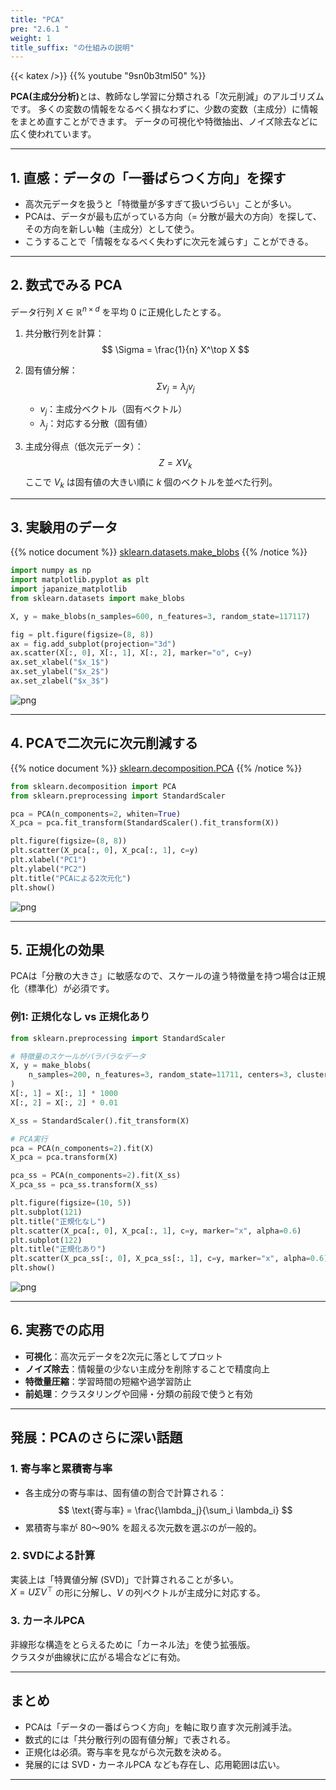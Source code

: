 ```yaml
---
title: "PCA"
pre: "2.6.1 "
weight: 1
title_suffix: "の仕組みの説明"
---
```


{{< katex />}}
{{% youtube "9sn0b3tml50" %}}

<div class="pagetop-box">
    <p><b>PCA(主成分分析)</b>とは、教師なし学習に分類される「次元削減」のアルゴリズムです。  
    多くの変数の情報をなるべく損なわずに、少数の変数（主成分）に情報をまとめ直すことができます。  
    データの可視化や特徴抽出、ノイズ除去などに広く使われています。</p>
</div>

---

## 1. 直感：データの「一番ばらつく方向」を探す
- 高次元データを扱うと「特徴量が多すぎて扱いづらい」ことが多い。  
- PCAは、データが最も広がっている方向（= 分散が最大の方向）を探して、その方向を新しい軸（主成分）として使う。  
- こうすることで「情報をなるべく失わずに次元を減らす」ことができる。

---

## 2. 数式でみる PCA

データ行列 $X \in \mathbb{R}^{n \times d}$ を平均 0 に正規化したとする。

1. 共分散行列を計算：
   $$
   \Sigma = \frac{1}{n} X^\top X
   $$

2. 固有値分解：
   $$
   \Sigma v_j = \lambda_j v_j
   $$
   - $v_j$：主成分ベクトル（固有ベクトル）  
   - $\lambda_j$：対応する分散（固有値）

3. 主成分得点（低次元データ）：
   $$
   Z = X V_k
   $$
   ここで $V_k$ は固有値の大きい順に $k$ 個のベクトルを並べた行列。

---

## 3. 実験用のデータ

{{% notice document %}}
[sklearn.datasets.make_blobs](https://scikit-learn.org/stable/modules/generated/sklearn.datasets.make_blobs.html)
{{% /notice %}}

```python
import numpy as np
import matplotlib.pyplot as plt
import japanize_matplotlib
from sklearn.datasets import make_blobs

X, y = make_blobs(n_samples=600, n_features=3, random_state=117117)

fig = plt.figure(figsize=(8, 8))
ax = fig.add_subplot(projection="3d")
ax.scatter(X[:, 0], X[:, 1], X[:, 2], marker="o", c=y)
ax.set_xlabel("$x_1$")
ax.set_ylabel("$x_2$")
ax.set_zlabel("$x_3$")
```

![png](/images/basic/dimensionality_reduction/PCA_files/PCA_4_1.png)

---

## 4. PCAで二次元に次元削減する

{{% notice document %}}
[sklearn.decomposition.PCA](https://scikit-learn.org/stable/modules/generated/sklearn.decomposition.PCA.html)
{{% /notice %}}

```python
from sklearn.decomposition import PCA
from sklearn.preprocessing import StandardScaler

pca = PCA(n_components=2, whiten=True)
X_pca = pca.fit_transform(StandardScaler().fit_transform(X))

plt.figure(figsize=(8, 8))
plt.scatter(X_pca[:, 0], X_pca[:, 1], c=y)
plt.xlabel("PC1")
plt.ylabel("PC2")
plt.title("PCAによる2次元化")
plt.show()
```

![png](/images/basic/dimensionality_reduction/PCA_files/PCA_6_1.png)

---

## 5. 正規化の効果
PCAは「分散の大きさ」に敏感なので、スケールの違う特徴量を持つ場合は正規化（標準化）が必須です。

### 例1: 正規化なし vs 正規化あり

```python
from sklearn.preprocessing import StandardScaler

# 特徴量のスケールがバラバラなデータ
X, y = make_blobs(
    n_samples=200, n_features=3, random_state=11711, centers=3, cluster_std=2.0
)
X[:, 1] = X[:, 1] * 1000
X[:, 2] = X[:, 2] * 0.01

X_ss = StandardScaler().fit_transform(X)

# PCA実行
pca = PCA(n_components=2).fit(X)
X_pca = pca.transform(X)

pca_ss = PCA(n_components=2).fit(X_ss)
X_pca_ss = pca_ss.transform(X_ss)

plt.figure(figsize=(10, 5))
plt.subplot(121)
plt.title("正規化なし")
plt.scatter(X_pca[:, 0], X_pca[:, 1], c=y, marker="x", alpha=0.6)
plt.subplot(122)
plt.title("正規化あり")
plt.scatter(X_pca_ss[:, 0], X_pca_ss[:, 1], c=y, marker="x", alpha=0.6)
plt.show()
```

![png](/images/basic/dimensionality_reduction/PCA_files/PCA_8_0.png)

---

## 6. 実務での応用
- **可視化**：高次元データを2次元に落としてプロット  
- **ノイズ除去**：情報量の少ない主成分を削除することで精度向上  
- **特徴量圧縮**：学習時間の短縮や過学習防止  
- **前処理**：クラスタリングや回帰・分類の前段で使うと有効  

---

## 発展：PCAのさらに深い話題

### 1. 寄与率と累積寄与率
- 各主成分の寄与率は、固有値の割合で計算される：
  $$
  \text{寄与率} = \frac{\lambda_j}{\sum_i \lambda_i}
  $$
- 累積寄与率が 80〜90% を超える次元数を選ぶのが一般的。

### 2. SVDによる計算
実装上は「特異値分解 (SVD)」で計算されることが多い。  
$X = U \Sigma V^\top$ の形に分解し、$V$ の列ベクトルが主成分に対応する。

### 3. カーネルPCA
非線形な構造をとらえるために「カーネル法」を使う拡張版。  
クラスタが曲線状に広がる場合などに有効。

---

## まとめ
- PCAは「データの一番ばらつく方向」を軸に取り直す次元削減手法。  
- 数式的には「共分散行列の固有値分解」で表される。  
- 正規化は必須。寄与率を見ながら次元数を決める。  
- 発展的には SVD・カーネルPCA なども存在し、応用範囲は広い。  

---
